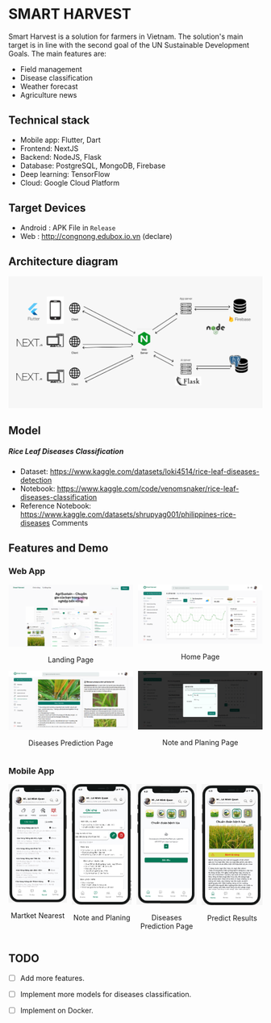 # SMART HARVEST
Smart Harvest is a solution for farmers in Vietnam. The solution's main target is in line with the second goal of the UN Sustainable Development Goals. The main features are:

- Field management
- Disease classification
- Weather forecast
- Agriculture news

## Technical stack
- Mobile app: Flutter, Dart
- Frontend: NextJS
- Backend: NodeJS, Flask
- Database: PostgreSQL, MongoDB, Firebase
- Deep learning: TensorFlow
- Cloud: Google Cloud Platform

## Target Devices
- Android : APK File in `Release`
- Web : http://congnong.edubox.io.vn (declare)

## Architecture diagram
![Architecture](smart_harvest/src/assets/images/architecture.png)


## Model 
##### Rice Leaf Diseases Classification
- Dataset: https://www.kaggle.com/datasets/loki4514/rice-leaf-diseases-detection
- Notebook: https://www.kaggle.com/code/venomsnaker/rice-leaf-diseases-classification
- Reference Notebook: https://www.kaggle.com/datasets/shrupyag001/philippines-rice-diseases
Comments

## Features and Demo
### Web App
<div style="display: flex; gap: 10px;">
    <div>
        <img src="smart_harvest/src/assets/images/web-home.png" alt="Landing Page" style="width: 100%; max-width: 400px;">
        <p style="text-align: center;">Landing Page</p>
    </div>
    <div>
        <img src="smart_harvest/src/assets/images/web-dashboard.png" alt="Home Page" style="width: 100%; max-width: 400px;">
        <p style="text-align: center;">Home Page</p>
    </div>
</div>

<div style="display: flex; gap: 10px;">
    <div>
        <img src="smart_harvest/src/assets/images/web-predict.png" alt="Landing Page" style="width: 100%; max-width: 400px;">
        <p style="text-align: center;">Diseases Prediction Page</p>
    </div>
    <div>
        <img src="smart_harvest/src/assets/images/web-note.png" alt="Home Page" style="width: 100%; max-width: 400px;">
        <p style="text-align: center;">Note and Planing Page</p>
    </div>
</div>

### Mobile App
<div style="display: flex; gap: 10px;">
    <div>
        <img src="smart_harvest/src/assets/images/mobile-shop.png" alt="Landing Page" style="width: 100%; max-width: 400px;">
        <p style="text-align: center;">Martket Nearest</p>
    </div>
    <div>
        <img src="smart_harvest/src/assets/images/mobile-note.png" alt="Home Page" style="width: 100%; max-width: 400px;">
        <p style="text-align: center;">Note and Planing</p>
    </div>
    <div>
        <img src="smart_harvest/src/assets/images/mobile-predict-input.png" alt="Landing Page" style="width: 100%; max-width: 400px;">
        <p style="text-align: center;">Diseases Prediction Page</p>
    </div>
    <div>
        <img src="smart_harvest/src/assets/images/mobile-predict.png" alt="Home Page" style="width: 100%; max-width: 400px;">
        <p style="text-align: center;">Predict Results</p>
    </div>
</div>

## TODO
- [ ] Add more features.
- [ ] Implement more models for diseases classification.
- [ ] Implement on Docker.



